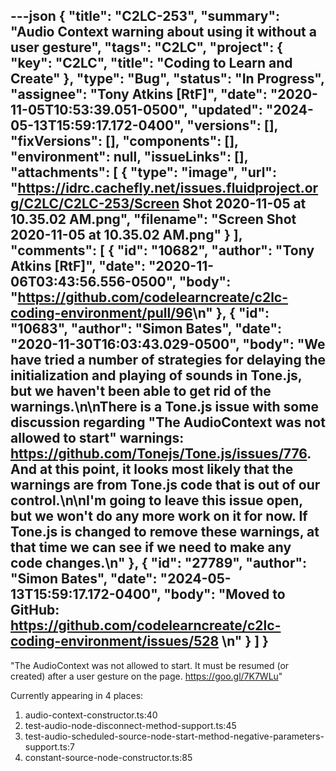 ---json
{
  "title": "C2LC-253",
  "summary": "Audio Context warning about using it without a user gesture",
  "tags": "C2LC",
  "project": {
    "key": "C2LC",
    "title": "Coding to Learn and Create"
  },
  "type": "Bug",
  "status": "In Progress",
  "assignee": "Tony Atkins [RtF]",
  "date": "2020-11-05T10:53:39.051-0500",
  "updated": "2024-05-13T15:59:17.172-0400",
  "versions": [],
  "fixVersions": [],
  "components": [],
  "environment": null,
  "issueLinks": [],
  "attachments": [
    {
      "type": "image",
      "url": "https://idrc.cachefly.net/issues.fluidproject.org/C2LC/C2LC-253/Screen Shot 2020-11-05 at 10.35.02 AM.png",
      "filename": "Screen Shot 2020-11-05 at 10.35.02 AM.png"
    }
  ],
  "comments": [
    {
      "id": "10682",
      "author": "Tony Atkins [RtF]",
      "date": "2020-11-06T03:43:56.556-0500",
      "body": "<https://github.com/codelearncreate/c2lc-coding-environment/pull/96>\n"
    },
    {
      "id": "10683",
      "author": "Simon Bates",
      "date": "2020-11-30T16:03:43.029-0500",
      "body": "We have tried a number of strategies for delaying the initialization and playing of sounds in Tone.js, but we haven't been able to get rid of the warnings.\n\nThere is a Tone.js issue with some discussion regarding \"The AudioContext was not allowed to start\" warnings: <https://github.com/Tonejs/Tone.js/issues/776>. And at this point, it looks most likely that the warnings are from Tone.js code that is out of our control.\n\nI'm going to leave this issue open, but we won't do any more work on it for now. If Tone.js is changed to remove these warnings, at that time we can see if we need to make any code changes.\n"
    },
    {
      "id": "27789",
      "author": "Simon Bates",
      "date": "2024-05-13T15:59:17.172-0400",
      "body": "Moved to GitHub: <https://github.com/codelearncreate/c2lc-coding-environment/issues/528>&#x20;\n"
    }
  ]
}
---
"The AudioContext was not allowed to start. It must be resumed (or created) after a user gesture on the page. <https://goo.gl/7K7WLu>"

Currently appearing in 4 places:

1. audio-context-constructor.ts:40
2. test-audio-node-disconnect-method-support.ts:45
3. test-audio-scheduled-source-node-start-method-negative-parameters-support.ts:7
4. constant-source-node-constructor.ts:85

        